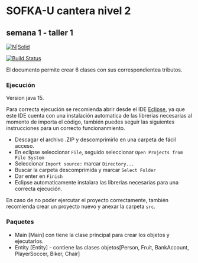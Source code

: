 # SOFKA-U cantera nivel 2

## semana 1 - taller 1

[![N|Solid](https://bochackathon.com/wp-content/uploads/2019/07/java.png)](https://www.oracle.com/java/technologies/javase/jdk15-archive-downloads.html)

[![Build Status](https://travis-ci.org/joemccann/dillinger.svg?branch=master)](https://github.com/ing-italog?tab=repositories)

El documento permite crear 6 clases con sus correspondientea tributos.

### Ejecución

Version java 15.

Para correcta ejecución se recomienda abrir desde  el IDE [Eclipse](https://www.eclipse.org/downloads/), ya que este IDE cuenta con una instalación automatica de las librerias necesarias al momento de importa el código, también puedes seguir las siguientes instrucciones para un correcto funcionanmiento.

- Descagar el archivo .ZIP y descomprimirlo en una carpeta de fácil acceso.
- En eclipse seleccionar `File`, seguido seleccionar `Open Projects from File System`
- Seleccionar `Import source:` marcar `Directory...`
- Buscar la carpeta descomprimida y marcar `Select Folder`
- Dar enter en `Finish`
- Eclipse automaticamente instalara las librerias necesarias para una correcta ejecución.

En caso de no poder ejercutar el proyecto correctamente, también recomienda crear un proyecto nuevo y anexar la carpeta `src`.

### Paquetes

- Main
[Main] con tiene la clase principal para crear los objetos y ejecutarlos.
- Entity
[Entity] - contiene las clases objetos[Person, Fruit, BankAccount, PlayerSoccer, Biker, Chair]
